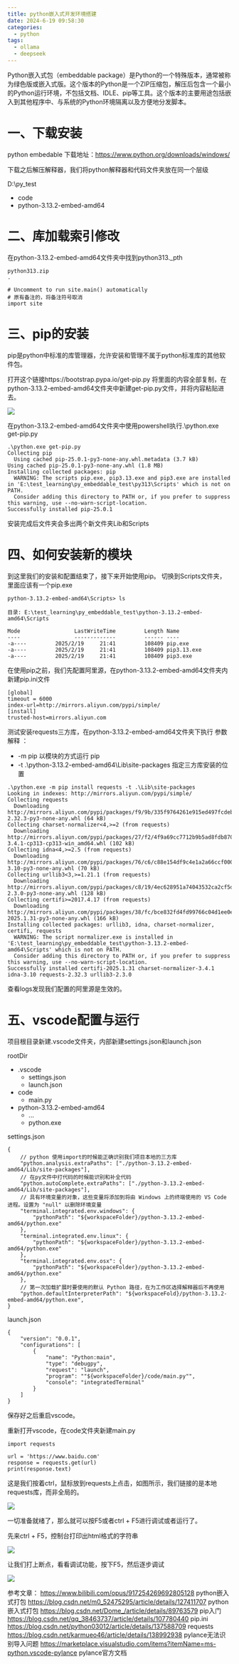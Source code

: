 ```yaml
---
title: python嵌入式开发环境搭建
date: 2024-6-19 09:58:30
categories:
  - python
tags:
  - ollama
  - deepseek
---
```


Python嵌入式包（embeddable package）是Python的一个特殊版本，通常被称为绿色版或嵌入式版。这个版本的Python是一个ZIP压缩包，解压后包含一个最小的Python运行环境，不包括文档、IDLE、pip等工具。这个版本的主要用途包括嵌入到其他程序中、与系统的Python环境隔离以及方便地分发脚本。

<!-- more -->


# 一、下载安装

python embedable 下载地址：https://www.python.org/downloads/windows/

下载之后解压解释器，我们将python解释器和代码文件夹放在同一个层级

D:\py_test
- code
- python-3.13.2-embed-amd64

# 二、库加载索引修改

在python-3.13.2-embed-amd64文件夹中找到python313._pth

```
python313.zip
.

# Uncomment to run site.main() automatically
# 原有备注的，将备注符号取消
import site
```

# 三、pip的安装

pip是python中标准的库管理器，允许安装和管理不属于python标准库的其他软件包。

打开这个链接https://bootstrap.pypa.io/get-pip.py
将里面的内容全部复制，在python-3.13.2-embed-amd64文件夹中新建get-pip.py文件，并将内容粘贴进去。

![](/pics/python/env_1.png)

在python-3.13.2-embed-amd64文件夹中使用powershell执行.\python.exe get-pip.py

```
.\python.exe get-pip.py
Collecting pip
  Using cached pip-25.0.1-py3-none-any.whl.metadata (3.7 kB)
Using cached pip-25.0.1-py3-none-any.whl (1.8 MB)
Installing collected packages: pip
  WARNING: The scripts pip.exe, pip3.13.exe and pip3.exe are installed in 'E:\test_learning\py_embeddable_test\py313\Scripts' which is not on PATH.
  Consider adding this directory to PATH or, if you prefer to suppress this warning, use --no-warn-script-location.
Successfully installed pip-25.0.1
```

安装完成后文件夹会多出两个新文件夹Lib和Scripts

# 四、如何安装新的模块

到这里我们的安装和配置结束了，接下来开始使用pip。
切换到Scripts文件夹，里面应该有一个pip.exe

```
python-3.13.2-embed-amd64\Scripts> ls

目录: E:\test_learning\py_embeddable_test\python-3.13.2-embed-amd64\Scripts

Mode                 LastWriteTime         Length Name
----                 -------------         ------ ----
-a----         2025/2/19     21:41         108409 pip.exe
-a----         2025/2/19     21:41         108409 pip3.13.exe
-a----         2025/2/19     21:41         108409 pip3.exe
```

在使用pip之前，我们先配置阿里源，在python-3.13.2-embed-amd64文件夹内新建pip.ini文件

```
[global]
timeout = 6000
index-url=http://mirrors.aliyun.com/pypi/simple/
[install]
trusted-host=mirrors.aliyun.com
```

测试安装requests三方库，在python-3.13.2-embed-amd64文件夹下执行
参数解释 ：
- -m pip 以模块的方式运行 pip
- -t .\python-3.13.2-embed-amd64\Lib\site-packages 指定三方库安装的位置

```
.\python.exe -m pip install requests -t .\Lib\site-packages
Looking in indexes: http://mirrors.aliyun.com/pypi/simple/
Collecting requests
  Downloading http://mirrors.aliyun.com/pypi/packages/f9/9b/335f9764261e915ed497fcdeb11df5dfd6f7bf257d4a6a2a686d80da4d54/requests-2.32.3-py3-none-any.whl (64 kB)
Collecting charset-normalizer<4,>=2 (from requests)
  Downloading http://mirrors.aliyun.com/pypi/packages/27/f2/4f9a69cc7712b9b5ad8fdb87039fd89abba997ad5cbe690d1835d40405b0/charset_normalizer-3.4.1-cp313-cp313-win_amd64.whl (102 kB)
Collecting idna<4,>=2.5 (from requests)
  Downloading http://mirrors.aliyun.com/pypi/packages/76/c6/c88e154df9c4e1a2a66ccf0005a88dfb2650c1dffb6f5ce603dfbd452ce3/idna-3.10-py3-none-any.whl (70 kB)
Collecting urllib3<3,>=1.21.1 (from requests)
  Downloading http://mirrors.aliyun.com/pypi/packages/c8/19/4ec628951a74043532ca2cf5d97b7b14863931476d117c471e8e2b1eb39f/urllib3-2.3.0-py3-none-any.whl (128 kB)
Collecting certifi>=2017.4.17 (from requests)
  Downloading http://mirrors.aliyun.com/pypi/packages/38/fc/bce832fd4fd99766c04d1ee0eead6b0ec6486fb100ae5e74c1d91292b982/certifi-2025.1.31-py3-none-any.whl (166 kB)
Installing collected packages: urllib3, idna, charset-normalizer, certifi, requests
  WARNING: The script normalizer.exe is installed in 'E:\test_learning\py_embeddable_test\python-3.13.2-embed-amd64\Scripts' which is not on PATH.
  Consider adding this directory to PATH or, if you prefer to suppress this warning, use --no-warn-script-location.
Successfully installed certifi-2025.1.31 charset-normalizer-3.4.1 idna-3.10 requests-2.32.3 urllib3-2.3.0
```

查看logs发现我们配置的阿里源是生效的。

# 五、vscode配置与运行

项目根目录新建.vscode文件夹，内部新建settings.json和launch.json

rootDir
- .vscode
  - settings.json
  - launch.json
- code
  - main.py
- python-3.13.2-embed-amd64
  - ...
  - python.exe

settings.json

```
{   
    // python 使用import的时候能正确识别我们项目本地的三方库
    "python.analysis.extraPaths": ["./python-3.13.2-embed-amd64/Lib/site-packages"],
    // 在py文件中打代码的时候能识别和补全代码
    "python.autoComplete.extraPaths": ["./python-3.13.2-embed-amd64/Lib/site-packages"],
    // 具有环境变量的对象，这些变量将添加到将由 Windows 上的终端使用的 VS Code 进程。设置为 "null" 以删除环境变量
    "terminal.integrated.env.windows": {
        "pythonPath": "${workspaceFolder}/python-3.13.2-embed-amd64/python.exe"
    },
    "terminal.integrated.env.linux": {
        "pythonPath": "${workspaceFolder}/python-3.13.2-embed-amd64/python.exe"
    },
    "terminal.integrated.env.osx": {
        "pythonPath": "${workspaceFolder}/python-3.13.2-embed-amd64/python.exe"
    },
    // 第一次加载扩展时要使用的默认 Python 路径，在为工作区选择解释器后不再使用
    "python.defaultInterpreterPath": "${workspaceFold}/python-3.13.2-embed-amd64/python.exe",
}
```

launch.json

```
{
    "version": "0.0.1",
    "configurations": [
        {
            "name": "Python:main",
            "type": "debugpy",
            "request": "launch",
            "program": ""${workspaceFolder}/code/main.py"",
            "console": "integratedTerminal"
        }
    ]
}
```

保存好之后重启vscode。

重新打开vscode，在code文件夹新建main.py

```
import requests

url = 'https://www.baidu.com'
response = requests.get(url)
print(response.text)
```

这是我们按着ctrl，鼠标放到requests上点击，如图所示，我们链接的是本地requests库，而非全局的。

![](/pics/python/env_2.png)

一切准备就绪了，那么就可以按F5或者ctrl + F5进行调试或者运行了。

先来ctrl + F5，控制台打印出html格式的字符串

![](/pics/python/env_3.png)

让我们打上断点，看看调试功能，按下F5，然后逐步调试

![](/pics/python/env_4.png)


参考文章：
https://www.bilibili.com/opus/917254269692805128 python嵌入式打包
https://blog.csdn.net/m0_52475295/article/details/127411707 python嵌入式打包
https://blog.csdn.net/Dome_/article/details/89763579 pip入门
https://blog.csdn.net/qq_38463737/article/details/107780440 pip.ini
https://blog.csdn.net/python03012/article/details/137588709 requests
https://blog.csdn.net/karmueo46/article/details/138992938 pylance无法识别导入问题
https://marketplace.visualstudio.com/items?itemName=ms-python.vscode-pylance pylance官方文档